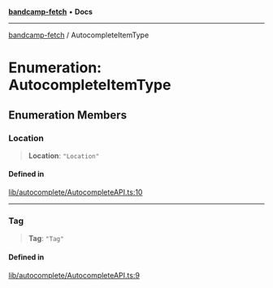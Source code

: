 [**bandcamp-fetch**](../README.md) • **Docs**

***

[bandcamp-fetch](../README.md) / AutocompleteItemType

# Enumeration: AutocompleteItemType

## Enumeration Members

### Location

> **Location**: `"Location"`

#### Defined in

[lib/autocomplete/AutocompleteAPI.ts:10](https://github.com/patrickkfkan/bandcamp-fetch/blob/d7908af6ae5080a27ddea05f2631b8fc5129d64d/src/lib/autocomplete/AutocompleteAPI.ts#L10)

***

### Tag

> **Tag**: `"Tag"`

#### Defined in

[lib/autocomplete/AutocompleteAPI.ts:9](https://github.com/patrickkfkan/bandcamp-fetch/blob/d7908af6ae5080a27ddea05f2631b8fc5129d64d/src/lib/autocomplete/AutocompleteAPI.ts#L9)
